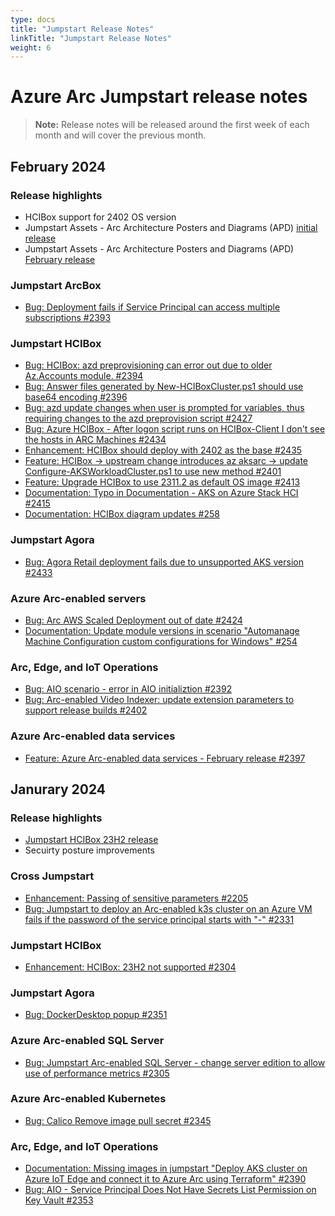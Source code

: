 ```yaml
---
type: docs
title: "Jumpstart Release Notes"
linkTitle: "Jumpstart Release Notes"
weight: 6
---
```


# Azure Arc Jumpstart release notes

> **Note:** Release notes will be released around the first week of each month and will cover the previous month.

## February 2024

### Release highlights

- HCIBox support for 2402 OS version
- Jumpstart Assets - Arc Architecture Posters and Diagrams (APD) [initial release](https://www.linkedin.com/posts/liorkamrat_arcjumpstart-mvpbuzz-msftadvocate-activity-7160667718273118212-iYrJ?utm_source=share&utm_medium=member_desktop)
- Jumpstart Assets - Arc Architecture Posters and Diagrams (APD) [February release](https://www.linkedin.com/posts/liorkamrat_mvpbuzz-msftadvocate-azure-activity-7166081672575225857-AHV9?utm_source=share&utm_medium=member_desktop)

### Jumpstart ArcBox

- [Bug: Deployment fails if Service Principal can access multiple subscriptions #2393](https://github.com/microsoft/azure_arc/issues/2393)

### Jumpstart HCIBox

- [Bug: HCIBox: azd preprovisioning can error out due to older Az.Accounts module. #2394](https://github.com/microsoft/azure_arc/issues/2394)
- [Bug: Answer files generated by New-HCIBoxCluster.ps1 should use base64 encoding #2396](https://github.com/microsoft/azure_arc/issues/2396)
- [Bug: azd update changes when user is prompted for variables, thus requiring changes to the azd preprovision script #2427](https://github.com/microsoft/azure_arc/issues/2427)
- [Bug: Azure HCIBox - After logon script runs on HCIBox-Client I don't see the hosts in ARC Machines #2434](https://github.com/microsoft/azure_arc/issues/2434)
- [Enhancement: HCIBox should deploy with 2402 as the base #2435](https://github.com/microsoft/azure_arc/issues/2435)
- [Feature: HCIBox -> upstream change introduces az aksarc -> update Configure-AKSWorkloadCluster.ps1 to use new method #2401](https://github.com/microsoft/azure_arc/issues/2401)
- [Feature: Upgrade HCIBox to use 2311.2 as default OS image #2413](https://github.com/microsoft/azure_arc/issues/2413)
- [Documentation: Typo in Documentation - AKS on Azure Stack HCI #2415](https://github.com/microsoft/azure_arc/issues/2415)
- [Documentation: HCIBox diagram updates #258](https://github.com/Azure/arc_jumpstart_docs/pull/258)

### Jumpstart Agora

- [Bug: Agora Retail deployment fails due to unsupported AKS version #2433](https://github.com/microsoft/azure_arc/issues/2433)

### Azure Arc-enabled servers

- [Bug: Arc AWS Scaled Deployment out of date #2424](https://github.com/microsoft/azure_arc/issues/2424)
- [Documentation: Update module versions in scenario "Automanage Machine Configuration custom configurations for Windows" #254](https://github.com/Azure/arc_jumpstart_docs/issues/254)

### Arc, Edge, and IoT Operations

- [Bug: AIO scenario - error in AIO initializtion #2392](https://github.com/microsoft/azure_arc/issues/2392)
- [Bug: Arc-enabled Video Indexer: update extension parameters to support release builds #2402](https://github.com/microsoft/azure_arc/issues/2402)

### Azure Arc-enabled data services

- [Feature: Azure Arc-enabled data services - February release #2397](https://github.com/microsoft/azure_arc/issues/2397)

## Janurary 2024

### Release highlights

- [Jumpstart HCIBox 23H2 release](https://aka.ms/HCIBox23h2Blog)
- Secuirty posture improvements

### Cross Jumpstart

- [Enhancement: Passing of sensitive parameters #2205](https://github.com/microsoft/azure_arc/issues/2205)
- [Bug: Jumpstart to deploy an Arc-enabled k3s cluster on an Azure VM fails if the password of the service principal starts with "-" #2331](https://github.com/microsoft/azure_arc/issues/2331)

### Jumpstart HCIBox

- [Enhancement: HCIBox: 23H2 not supported #2304](https://github.com/microsoft/azure_arc/issues/2304)

### Jumpstart Agora

- [Bug: DockerDesktop popup #2351](https://github.com/microsoft/azure_arc/issues/2351)

### Azure Arc-enabled SQL Server

- [Bug: Jumpstart Arc-enabled SQL Server - change server edition to allow use of performance metrics #2305](https://github.com/microsoft/azure_arc/issues/2305)

### Azure Arc-enabled Kubernetes

- [Bug: Calico Remove image pull secret #2345](https://github.com/microsoft/azure_arc/issues/2345)

### Arc, Edge, and IoT Operations

- [Documentation: Missing images in jumpstart "Deploy AKS cluster on Azure IoT Edge and connect it to Azure Arc using Terraform" #2390](https://github.com/microsoft/azure_arc/issues/2390)
- [Bug: AIO - Service Principal Does Not Have Secrets List Permission on Key Vault #2353](https://github.com/microsoft/azure_arc/issues/2353)
